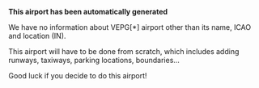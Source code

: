 **This airport has been automatically generated**

We have no information about VEPG[*] airport other than its name, ICAO and location (IN).

This airport will have to be done from scratch, which includes adding runways, taxiways, parking locations, boundaries...

Good luck if you decide to do this airport!